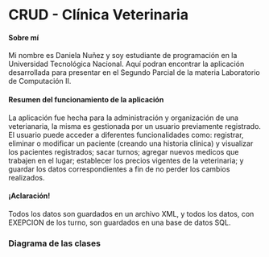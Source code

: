 # CRUD - Clínica Veterinaria
#### Sobre mí
<p>
Mi nombre es Daniela Nuñez y soy estudiante de programación en la Universidad Tecnológica Nacional. Aquí podran encontrar la aplicación desarrollada para presentar en el Segundo Parcial de la materia Laboratorio de Computación II.
</p>

#### Resumen del funcionamiento de la aplicación
<p>
La aplicación fue hecha para la administración y organización de una veterianaria, la misma es gestionada por un usuario previamente registrado. El usuario puede acceder a diferentes funcionalidades como: registrar, eliminar o modificar un paciente (creando una historia clínica) y visualizar los pacientes registrados; sacar turnos; agregar nuevos medicos que trabajen en el lugar; establecer los precios vigentes de la veterinaria; y guardar los datos correspondientes a fin de no perder los cambios realizados.
</p>

#### ¡Aclaración!
<p>
Todos los datos son guardados en un archivo XML, y todos los datos, con EXEPCION de los turno, son guardados en una base de datos SQL.
</p>

### Diagrama de las clases
